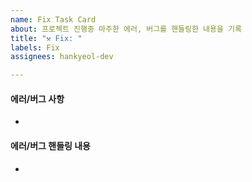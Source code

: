 ```yaml
---
name: Fix Task Card
about: 프로젝트 진행중 마주한 에러, 버그를 핸들링한 내용을 기록
title: "⚒️ Fix: "
labels: Fix
assignees: hankyeol-dev

---
```


#### 에러/버그 사항
- 

#### 에러/버그 핸들링 내용
-
